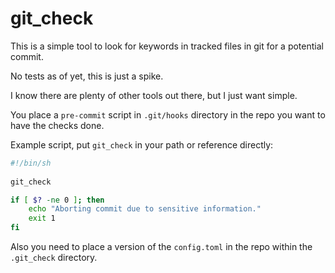 # git_check

This is a simple tool to look for keywords in tracked files in git for a potential commit.

No tests as of yet, this is just a spike.

I know there are plenty of other tools out there, but I just want simple.

You place a `pre-commit` script in `.git/hooks` directory in the repo you want to have the checks done.

Example script, put `git_check` in your path or reference directly:
```bash
#!/bin/sh
  
git_check

if [ $? -ne 0 ]; then
    echo "Aborting commit due to sensitive information."
    exit 1
fi

```

Also you need to place a version of the `config.toml` in the repo within the `.git_check` directory.
